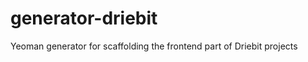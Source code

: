 generator-driebit
=================

Yeoman generator for scaffolding the frontend part of Driebit projects
